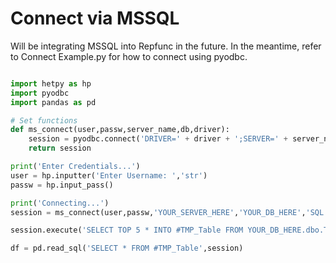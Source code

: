 # Connect via MSSQL
Will be integrating MSSQL into Repfunc in the future. In the meantime, refer to Connect Example.py for how to connect using pyodbc.
```python

import hetpy as hp
import pyodbc
import pandas as pd

# Set functions
def ms_connect(user,passw,server_name,db,driver):
    session = pyodbc.connect('DRIVER=' + driver + ';SERVER=' + server_name + ';DATABASE=' + db + ';UID=' + user+ ';PWD=' + passw)
    return session

print('Enter Credentials...')
user = hp.inputter('Enter Username: ','str')
passw = hp.input_pass()

print('Connecting...')
session = ms_connect(user,passw,'YOUR_SERVER_HERE','YOUR_DB_HERE','SQL Server')

session.execute('SELECT TOP 5 * INTO #TMP_Table FROM YOUR_DB_HERE.dbo.Table')

df = pd.read_sql('SELECT * FROM #TMP_Table',session)
```
